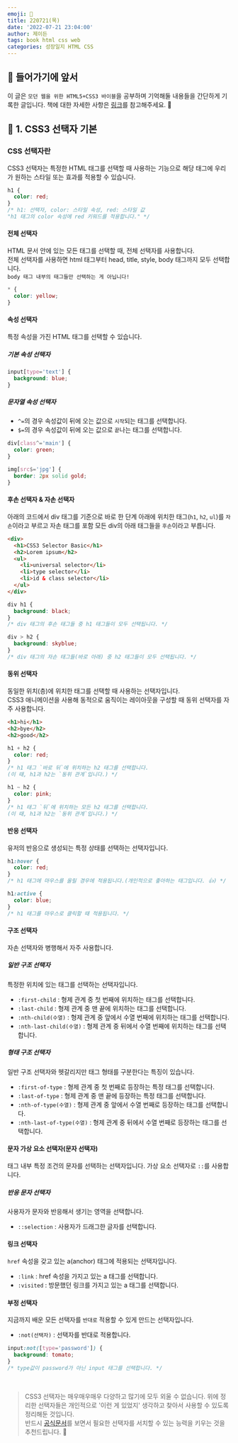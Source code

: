 ```yaml
---
emoji: 📖
title: 220721(목)
date: '2022-07-21 23:04:00'
author: 제이든
tags: book html css web
categories: 성장일지 HTML CSS
---
```


## 🍎 들어가기에 앞서

이 글은 `모던 웹을 위한 HTML5+CSS3 바이블`을 공부하며 기억해둘 내용들을 간단하게 기록한 글입니다.
책에 대한 자세한 사항은 [링크](https://www.hanbit.co.kr/store/books/look.php?p_code=B8371709349)를 참고해주세요. 👏

## 📖 1. CSS3 선택자 기본

### CSS 선택자란

CSS3 선택자는 특정한 HTML 태그를 선택할 때 사용하는 기능으로 해당 태그에 우리가 원하는 스타일 또는 효과를 적용할 수 있습니다.

```css
h1 {
  color: red;
}
/* h1: 선택자, color: 스타일 속성, red: 스타일 값 
"h1 태그의 color 속성에 red 키워드를 적용합니다." */
```

#### 전체 선택자

HTML 문서 안에 있는 모든 태그를 선택할 때, 전체 선택자를 사용합니다. <br/>
전체 선택자를 사용하면 html 태그부터 head, title, style, body 태그까지 모두 선택합니다.<br/>
`body 태그 내부의 태그들만 선택하는 게 아닙니다!`

```css
* {
  color: yellow;
}
```

#### 속성 선택자

특정 속성을 가진 HTML 태그를 선택할 수 있습니다.

##### 기본 속성 선택자

```css
input[type='text'] {
  background: blue;
}
```

##### 문자열 속성 선택자

- `^=`의 경우 속성값이 뒤에 오는 값으로 `시작`되는 태그를 선택합니다.
- `$=`의 경우 속성값이 뒤에 오는 값으로 `끝`나는 태그를 선택합니다.

```css
div[class^='main'] {
  color: green;
}

img[src$='jpg'] {
  border: 2px solid gold;
}
```

#### 후손 선택자 & 자손 선택자

아래의 코드에서 div 태그를 기준으로 바로 한 단계 아래에 위치한 태그(`h1`, `h2`, `ul`)를 `자손`이라고 부르고 자손 태그를 포함 모든 div의 아래 태그들을 `후손`이라고 부릅니다.

```html
<div>
  <h1>CSS3 Selector Basic</h1>
  <h2>Lorem ipsum</h2>
  <ul>
    <li>universal selector</li>
    <li>type selector</li>
    <li>id & class selector</li>
  </ul>
</div>
```

```css
div h1 {
  background: black;
}
/* div 태그의 후손 태그들 중 h1 태그들이 모두 선택됩니다. */

div > h2 {
  background: skyblue;
}
/* div 태그의 자손 태그들(바로 아래) 중 h2 태그들이 모두 선택됩니다. */
```

#### 동위 선택자

동일한 위치(층)에 위치한 태그를 선택할 때 사용하는 선택자입니다. <br/>
CSS3 애니메이션을 사용해 동적으로 움직이는 레이아웃을 구성할 때 동위 선택자를 자주 사용합니다.

```html
<h1>hi</h1>
<h2>bye</h2>
<h2>good</h2>
```

```css
h1 + h2 {
  color: red;
}
/* h1 태그 `바로 뒤`에 위치하는 h2 태그를 선택합니다.
(이 때, h1과 h2는 `동위 관계`입니다.) */

h1 ~ h2 {
  color: pink;
}
/* h1 태그 `뒤`에 위치하는 모든 h2 태그를 선택합니다.
(이 때, h1과 h2는 `동위 관계`입니다.) */
```

#### 반응 선택자

유저의 반응으로 생성되는 특정 상태를 선택하는 선택자입니다.

```css
h1:hover {
  color: red;
}
/* h1 태그에 마우스를 올릴 경우에 적용됩니다.(개인적으로 좋아하는 태그입니다. 👍) */

h1:active {
  color: blue;
}
/* h1 태그를 마우스로 클릭할 때 적용됩니다. */
```

#### 구조 선택자

자손 선택자와 병행해서 자주 사용합니다.

##### 일반 구조 선택자

특정한 위치에 있는 태그를 선택하는 선택자입니다.

- `:first-child` : 형제 관계 중 첫 번째에 위치하는 태그를 선택합니다.
- `:last-child` : 형제 관계 중 맨 끝에 위치하는 태그를 선택합니다.
- `:nth-child(수열)` : 형제 관계 중 앞에서 수열 번째에 위치하는 태그를 선택합니다.
- `:nth-last-child(수열)` : 형제 관계 중 뒤에서 수열 번째에 위치하는 태그를 선택합니다.

##### 형태 구조 선택자

일반 구조 선택자와 헷갈리지만 태그 형태를 구분한다는 특징이 있습니다.

- `:first-of-type` : 형제 관계 중 첫 번째로 등장하는 특정 태그를 선택합니다.
- `:last-of-type` : 형제 관계 중 맨 끝에 등장하는 특정 태그를 선택합니다.
- `:nth-of-type(수열)` : 형제 관계 중 앞에서 수열 번째로 등장하는 태그를 선택합니다.
- `:nth-last-of-type(수열)` : 형제 관계 중 뒤에서 수열 번째로 등장하는 태그를 선택합니다.

#### 문자 가상 요소 선택자(문자 선택자)

태그 내부 특정 조건의 문자를 선택하는 선택자입니다. 가상 요소 선택자로 `::`를 사용합니다.

##### 반응 문자 선택자

사용자가 문자와 반응해서 생기는 영역을 선택합니다.

- `::selection` : 사용자가 드래그한 글자를 선택합니다.

#### 링크 선택자

`href` 속성을 갖고 있는 a(anchor) 태그에 적용되는 선택자입니다.

- `:link` : href 속성을 가지고 있는 a 태그를 선택합니다.
- `:visited` : 방문했던 링크를 가지고 있는 a 태그를 선택합니다.

#### 부정 선택자

지금까지 배운 모든 선택자를 `반대로` 적용할 수 있게 만드는 선택자입니다.

- `:not(선택자)` : 선택자를 반대로 적용합니다.

```css
input:not([type='password']) {
  background: tomato;
}
/* type값이 password가 아닌 input 태그를 선택합니다. */
```

<br/>

> CSS3 선택자는 매우매우매우 다양하고 많기에 모두 외울 수 없습니다. 위에 정리한 선택자들은 개인적으로 '이런 게 있었지' 생각하고 찾아서 사용할 수 있도록 정리해둔 것입니다. <br/>
> 반드시 [공식문서](https://developer.mozilla.org/en-US/docs/Web/CSS)를 보면서 필요한 선택자를 서치할 수 있는 능력을 키우는 것을 추천드립니다. 💯

```toc

```
